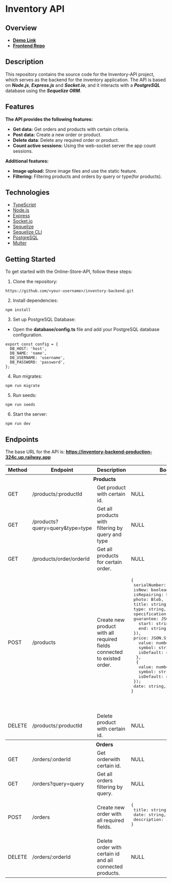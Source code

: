 # Inventory API

## Overview
* [**Demo Link**](https://bohdan-mykhailenko.github.io/inventory/)
* [**Frontend Repo**](https://github.com/bohdan-mykhailenko/inventory)

## Description

This repository contains the source code for the Inventory-API project, which serves as the backend for the inventory application. The API is based on **_Node.js_**, **_Express.js_** and **_Socket.io_**, and it interacts with a **_PostgreSQL_** database using the **_Sequelize ORM_**.

## Features

**The API provides the following features:**

- **Get data:** Get orders and products with certain criteria.
- **Post data:** Create a new order or product.
- **Delete data**: Delete any required order or product.
- **Count active sessions:** Using the web-socket server the app count sessions.

**Additional features:**

- **Image upload:** Store image files and use the static feature.
- **Filtering:** Filtering products and orders by query or type(for products).

## Technologies

- [TypeScript](https://www.typescriptlang.org/)
- [Node.js](https://nodejs.org/en)
- [Express](https://expressjs.com/)
- [Socket.io](https://socket.io/)
- [Sequelize](https://sequelize.org/)
- [Sequelize CLI](https://sequelize.org/docs/v7/cli/)
- [PostgreSQL](https://www.postgresql.org/)
- [Multer](https://github.com/expressjs/multer)

## Getting Started

To get started with the Online-Store-API, follow these steps:

1. Clone the repository:

```shell
https://github.com/<your-username>/inventory-backend.git
```

2. Install dependencies:

```shell
npm install
```

3. Set up PostgreSQL Database:
 - Open the **database/config.ts** file and add your PostgreSQL database configuration.

```
export const config = {
  DB_HOST: 'host',
  DB_NAME: 'name',
  DB_USERNAME: 'username',
  DB_PASSWORD: 'password',
};
```

4. Run migrates:

```shell
npm run migrate
```

5. Run seeds:

```shell
npm run seeds
```

6. Start the server:

```shell
npm run dev
```


## Endpoints

The base URL for the API is: **https://inventory-backend-production-324c.up.railway.app**

<table>
    <tr>
        <th>
        	Method
        </th>
        <th>
        	Endpoint
        </th>
        <th>
        	Description
        </th>
        <th>
        	Body
        </th>
    </tr>
    	<tr>
        <th colspan="4">Products</th>
    	</tr>
    <tr>
        <td>
        	GET
        </td>
        <td>
        		/products/:productId
        </td>
        <td>
        	Get product with certain id.
        </td>
        <td>
        	NULL
        </td>
    </tr>
    <tr>
        <td>
        	GET
        </td>
        <td>
        		/products?query=query&type=type
        </td>
        <td>
        	Get all products with filtering by query and type
        </td>
        <td>
        	NULL
        </td>
    </tr>
    <tr>
        <td>
        	GET
        </td>
        <td>
        	/products/order/orderId
        </td>
        <td>
        	Get all products for certain order.
        </td>
        <td>
        	NULL
        </td>
    </tr>
    <tr>
        <td>
        	POST
        </td>
        <td>
          /products
        </td>
        <td>
        	Create new product with all required fields connected to existed order.
        </td>
        <td>
<pre>
{
 serialNumber: string,
 isNew: boolean,
 isRepairing: boolean,
 photo: Blob,
 title: string,
 type: string,
 specification: string,
 guarantee: JSON.Stringify({
   start: string,
   end: string,
 }),
 price: JSON.Stringify({
   value: number,
   symbol: string,
   isDefault: number,
  },
  {
   value: number,
   symbol: string,
   isDefault: number,
 });
 date: string,
}
<pre>
        </td>
    </tr>
    <tr>
        <td>
        	DELETE
        </td>
        <td>
        	/products/:productId
        </td>
        <td>
        	Delete product with certain id.
        </td>
        <td>
        	NULL
        </td>
    </tr>
    <tr>
        <th colspan="4">Orders</th>
    </tr>
    <tr>
        <td>
        	GET
        </td>
        <td>
        		/orders/:orderId
        </td>
        <td>
        	Get orderwith certain id.
        </td>
        <td>
        	NULL
        </td>
    </tr>
<tr>
        <td>
        	GET
        </td>
        <td>
        	/orders?query=query
        </td>
        <td>
        	Get all orders filtering by query.
        </td>
        <td>
        	NULL
        </td>
    </tr>
    <tr>
        <td>
        	POST
        </td>
        <td>
        	/orders
        </td>
        <td>
        	Create new order with all required fields.
        </td>
        <td>
        	<pre>
{
 title: string,
 date: string,
 description: string,
}
       </pre>
        </td>
    </tr>
    <tr>
        <td>
        	DELETE
        </td>
        <td>
        	/orders/:orderId
        </td>
        <td>
        	Delete order with certain id and all connected products.
        </td>
        <td>
        	NULL
        </td>
    </tr>
</table>
